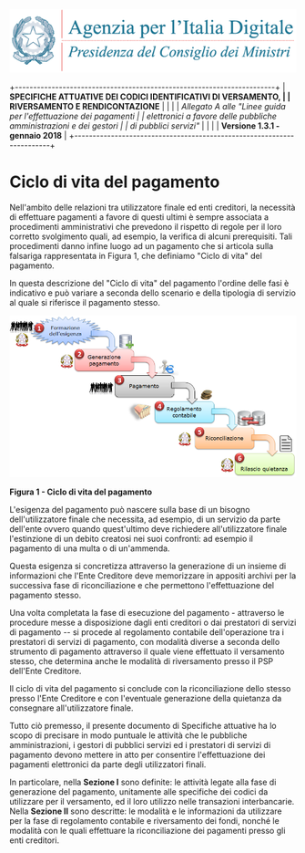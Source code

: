 ![](images/header.png)

+-----------------------------------------------------------------------+
| **SPECIFICHE ATTUATIVE DEI CODICI IDENTIFICATIVI DI VERSAMENTO,       |
| RIVERSAMENTO E RENDICONTAZIONE**                                      |
|                                                                       |
| *Allegato A alle \"Linee guida per l\'effettuazione dei pagamenti     |
| elettronici a favore delle* *pubbliche amministrazioni e dei gestori  |
| di pubblici servizi\"*                                                |
|                                                                       |
| **Versione 1.3.1 - gennaio 2018**                                     |
+-----------------------------------------------------------------------+

Ciclo di vita del pagamento
===========================

Nell'ambito delle relazioni tra utilizzatore finale ed enti creditori,
la necessità di effettuare pagamenti a favore di questi ultimi è sempre
associata a procedimenti amministrativi che prevedono il rispetto di
regole per il loro corretto svolgimento quali, ad esempio, la verifica
di alcuni prerequisiti. Tali procedimenti danno infine luogo ad un
pagamento che si articola sulla falsariga rappresentata in Figura 1, che
definiamo "Ciclo di vita" del pagamento.

In questa descrizione del "Ciclo di vita" del pagamento l\'ordine delle
fasi è indicativo e può variare a seconda dello scenario e della
tipologia di servizio al quale si riferisce il pagamento stesso.

![](images/image8.png)

**Figura 1 - Ciclo di vita del pagamento**

L'esigenza del pagamento può nascere sulla base di un bisogno
dell'utilizzatore finale che necessita, ad esempio, di un servizio da
parte dell'ente ovvero quando quest'ultimo deve richiedere
all'utilizzatore finale l'estinzione di un debito creatosi nei suoi
confronti: ad esempio il pagamento di una multa o di un'ammenda.

Questa esigenza si concretizza attraverso la generazione di un insieme
di informazioni che l'Ente Creditore deve memorizzare in appositi
archivi per la successiva fase di riconciliazione e che permettono
l'effettuazione del pagamento stesso.

Una volta completata la fase di esecuzione del pagamento - attraverso le
procedure messe a disposizione dagli enti creditori o dai prestatori di
servizi di pagamento -- si procede al regolamento contabile
dell'operazione tra i prestatori di servizi di pagamento, con modalità
diverse a seconda dello strumento di pagamento attraverso il quale viene
effettuato il versamento stesso, che determina anche le modalità di
riversamento presso il PSP dell'Ente Creditore.

Il ciclo di vita del pagamento si conclude con la riconciliazione dello
stesso presso l'Ente Creditore e con l'eventuale generazione della
quietanza da consegnare all'utilizzatore finale.

Tutto ciò premesso, il presente documento di Specifiche attuative ha lo
scopo di precisare in modo puntuale le attività che le pubbliche
amministrazioni, i gestori di pubblici servizi ed i prestatori di
servizi di pagamento devono mettere in atto per consentire
l'effettuazione dei pagamenti elettronici da parte degli utilizzatori
finali.

In particolare, nella **Sezione I** sono definite: le attività legate
alla fase di generazione del pagamento, unitamente alle specifiche dei
codici da utilizzare per il versamento, ed il loro utilizzo nelle
transazioni interbancarie. Nella **Sezione II** sono descritte: le
modalità e le informazioni da utilizzare per la fase di regolamento
contabile e riversamento dei fondi, nonché le modalità con le quali
effettuare la riconciliazione dei pagamenti presso gli enti creditori.
